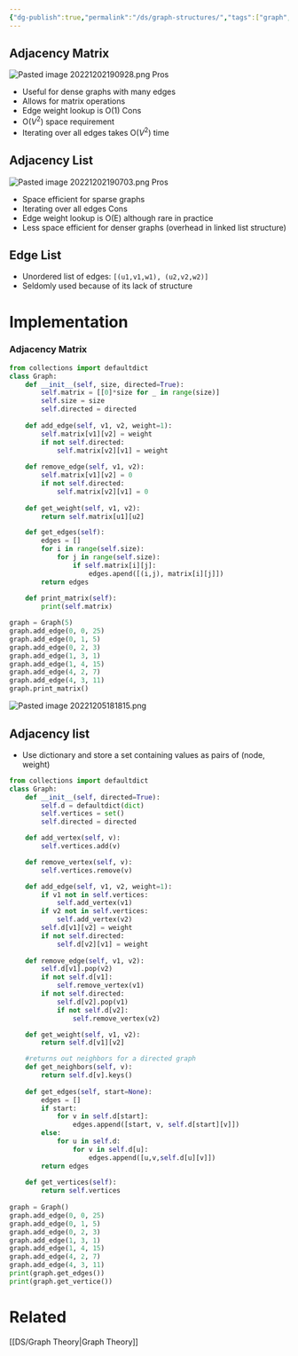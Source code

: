 ```yaml
---
{"dg-publish":true,"permalink":"/ds/graph-structures/","tags":["graph","adjacency-matrix","adjacency-list","edge-list"]}
---
```


## Adjacency Matrix
![Pasted image 20221202190928.png](/img/user/DS/attachments/Pasted%20image%2020221202190928.png)
Pros
- Useful for dense graphs with many edges
- Allows for matrix operations
-  Edge weight lookup is O(1)
Cons
- O($V^2$) space requirement
- Iterating over all edges takes O($V^2$) time

## Adjacency List
![Pasted image 20221202190703.png](/img/user/DS/attachments/Pasted%20image%2020221202190703.png)
Pros
- Space efficient for sparse graphs
- Iterating over all edges
Cons
- Edge weight lookup is O(E) although rare in practice
- Less space efficient for denser graphs (overhead in linked list structure)

## Edge List
- Unordered list of edges: `[(u1,v1,w1), (u2,v2,w2)]`
- Seldomly used because of its lack of structure

# Implementation

### Adjacency Matrix

```python
from collections import defaultdict
class Graph:
	def __init__(self, size, directed=True):
		self.matrix = [[0]*size for _ in range(size)]
		self.size = size
		self.directed = directed
	
	def add_edge(self, v1, v2, weight=1):
		self.matrix[v1][v2] = weight
		if not self.directed:
			self.matrix[v2][v1] = weight
		
	def remove_edge(self, v1, v2):
		self.matrix[v1][v2] = 0
		if not self.directed:
			self.matrix[v2][v1] = 0
			
	def get_weight(self, v1, v2):
		return self.matrix[u1][u2]

	def get_edges(self):
		edges = []
		for i in range(self.size):
			for j in range(self.size):
				if self.matrix[i][j]:
					edges.apend([(i,j), matrix[i][j]])
		return edges
		
	def print_matrix(self):
	    print(self.matrix)

graph = Graph(5)
graph.add_edge(0, 0, 25)
graph.add_edge(0, 1, 5)
graph.add_edge(0, 2, 3)
graph.add_edge(1, 3, 1)
graph.add_edge(1, 4, 15)
graph.add_edge(4, 2, 7)
graph.add_edge(4, 3, 11)
graph.print_matrix()
```

![Pasted image 20221205181815.png](/img/user/DS/attachments/Pasted%20image%2020221205181815.png)

## Adjacency list
- Use dictionary and store a set containing values as pairs of (node, weight)
```python
from collections import defaultdict
class Graph:
	def __init__(self, directed=True):
		self.d = defaultdict(dict)
		self.vertices = set()
		self.directed = directed

	def add_vertex(self, v):
		self.vertices.add(v)

	def remove_vertex(self, v):
		self.vertices.remove(v)

	def add_edge(self, v1, v2, weight=1):
		if v1 not in self.vertices:
			self.add_vertex(v1)
		if v2 not in self.vertices:
			self.add_vertex(v2)
		self.d[v1][v2] = weight
		if not self.directed:
			self.d[v2][v1] = weight
		
	def remove_edge(self, v1, v2):
		self.d[v1].pop(v2)
		if not self.d[v1]:
			self.remove_vertex(v1)
		if not self.directed:
			self.d[v2].pop(v1)
			if not self.d[v2]:
				self.remove_vertex(v2)

	def get_weight(self, v1, v2):
		return self.d[v1][v2]

	#returns out neighbors for a directed graph
	def get_neighbors(self, v):
		return self.d[v].keys()
		
	def get_edges(self, start=None):
		edges = []
		if start:
			for v in self.d[start]:
				edges.append([start, v, self.d[start][v]])
		else:
			for u in self.d:
			    for v in self.d[u]:
			        edges.append([u,v,self.d[u][v]])
		return edges
	
	def get_vertices(self):
	    return self.vertices
		
graph = Graph()
graph.add_edge(0, 0, 25)
graph.add_edge(0, 1, 5)
graph.add_edge(0, 2, 3)
graph.add_edge(1, 3, 1)
graph.add_edge(1, 4, 15)
graph.add_edge(4, 2, 7)
graph.add_edge(4, 3, 11)
print(graph.get_edges())
print(graph.get_vertice())
```

# Related
[[DS/Graph Theory\|Graph Theory]]
